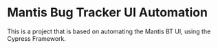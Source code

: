 # Mantis Bug Tracker UI Automation
This is a project that is based on automating the Mantis BT UI, using the Cypress Framework.
